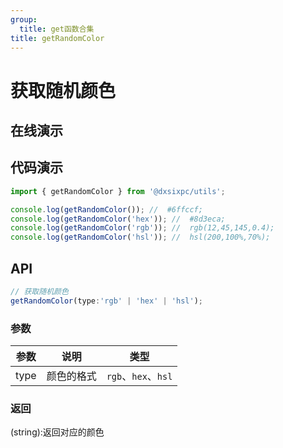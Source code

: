 ```yaml
---
group:
  title: get函数合集
title: getRandomColor
---
```


# 获取随机颜色

## 在线演示

<code src="./get/getRandomColor"></code>

## 代码演示

```js
import { getRandomColor } from '@dxsixpc/utils';

console.log(getRandomColor()); //  #6ffccf;
console.log(getRandomColor('hex')); //  #8d3eca;
console.log(getRandomColor('rgb')); //  rgb(12,45,145,0.4);
console.log(getRandomColor('hsl')); //  hsl(200,100%,70%);
```

## API

```typescript
// 获取随机颜色
getRandomColor(type:'rgb' | 'hex' | 'hsl');
```

### 参数

| 参数 | 说明       | 类型                |
| ---- | ---------- | ------------------- |
| type | 颜色的格式 | `rgb`、`hex`、`hsl` |

### 返回

(string):返回对应的颜色
